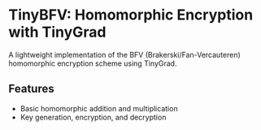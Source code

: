 # TinyBFV: Homomorphic Encryption with TinyGrad

A lightweight implementation of the BFV (Brakerski/Fan-Vercauteren) homomorphic encryption scheme using TinyGrad.

## Features

- Basic homomorphic addition and multiplication
- Key generation, encryption, and decryption
